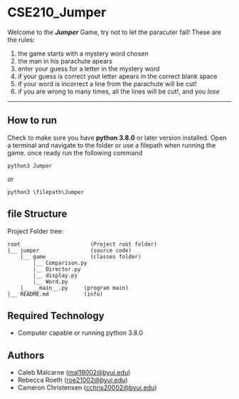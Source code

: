 # CSE210_Jumper
Welcome to the **_Jumper_** Game, try not to let the paracuter fall!
These are the rules:

1. the game starts with a mystery word chosen
2. the man in his parachute apears
3. enter your guess for a letter in the mystery word
4. if your guess is correct yout letter apears in the correct blank space
5. if your word is incorrect a line from the parachute will be cut!
6. if you are wrong to many times, all the lines will be cut!, and you _lose_

---

## How to run
Check to make sure you have **python 3.8.0** or later version installed. Open a terminal
and navigate to the folder or use a filepath when running the game. once ready run the following command
```
python3 Jumper
```
or
```
python3 \filepath\Jumper
```

## file Structure
Project Folder tree:
```
root                      (Project root folder)
|__ jumper                (source code)
    |__ game              (classes folder)
        |__ Comparison.py
        |__ Director.py
        |__ display.py
        |__ Word.py
    |__ __main__.py     (program main)
|__ README.md           (info)
```

## Required Technology
* Computer capable or running python 3.8.0

## Authors
* Caleb Malcarne (mal18002@byui.edu)
* Rebecca Roeth (roe21002@byui.edu)
* Cameron Christensen (cchris20002@byui.edu)
